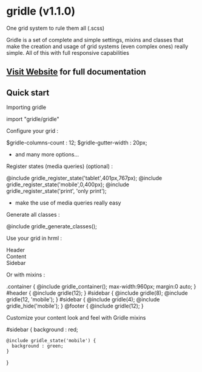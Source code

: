 # gridle (v1.1.0)


One grid system to rule them all (.scss)

Gridle is a set of complete and simple settings, mixins and classes that make the creation and usage of grid systems (even complex ones) really simple. All of this with full responsive capabilities

## [Visit Website](http://gridle.org/) for full documentation



## Quick start
  
Importing gridle

  import "gridle/gridle"

Configure your grid :

  $gridle-columns-count : 12;
  $gridle-gutter-width : 20px;
  - and many more options...

Register states (media queries) (optional) :

  @include gridle_register_state('tablet',401px,767px);
  @include gridle_register_state('mobile',0,400px);
  @include gridle_register_state('print', 'only print');
  - make the use of media queries really easy

Generate all classes :

  @include gridle_generate_classes();

Use your grid in hrml :

  <div class="container">
    <div class="grid-12 hide-print">
      Header
    </div>
    <div class="grid-8 grid-mobile-12">
      Content
    </div>
    <div class="grid-4 grid-mobile-12 hide-print">
      Sidebar
    </div>
  </div>

Or with mixins :

  .container {
    @include gridle_container();
    max-width:960px;
    margin:0 auto;
  }
  #header {
    @include gridle(12);
  }
  #sidebar {
    @include gridle(8);
    @include gridle(12, 'mobile');
  }
  #sidebar {
    @include gridle(4);
    @include gridle_hide('mobile');
  }
  @footer {
    @include gridle(12);
  }

Customize your content look and feel with Gridle mixins

  #sidebar {
    background : red;

    @include gridle_state('mobile') {
      background : green;
    }
  }